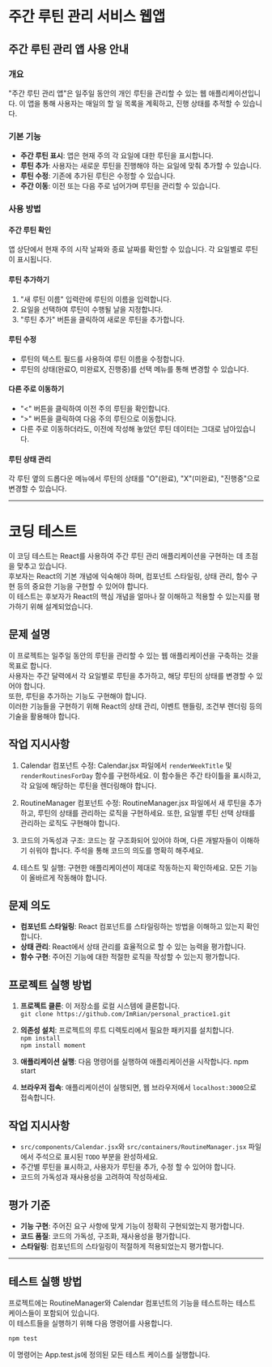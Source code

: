 # 주간 루틴 관리 서비스 웹앱

## 주간 루틴 관리 앱 사용 안내

### 개요

"주간 루틴 관리 앱"은 일주일 동안의 개인 루틴을 관리할 수 있는 웹 애플리케이션입니다. 이 앱을 통해 사용자는 매일의 할 일 목록을 계획하고, 진행 상태를 추적할 수 있습니다.

### 기본 기능

- **주간 루틴 표시**: 앱은 현재 주의 각 요일에 대한 루틴을 표시합니다.
- **루틴 추가**: 사용자는 새로운 루틴을 진행해야 하는 요일에 맞춰 추가할 수 있습니다.
- **루틴 수정**: 기존에 추가된 루틴은 수정할 수 있습니다.
- **주간 이동**: 이전 또는 다음 주로 넘어가며 루틴을 관리할 수 있습니다.

### 사용 방법

#### 주간 루틴 확인

앱 상단에서 현재 주의 시작 날짜와 종료 날짜를 확인할 수 있습니다. 각 요일별로 루틴이 표시됩니다.

#### 루틴 추가하기

1. "새 루틴 이름" 입력란에 루틴의 이름을 입력합니다.
2. 요일을 선택하여 루틴이 수행될 날을 지정합니다.
3. "루틴 추가" 버튼을 클릭하여 새로운 루틴을 추가합니다.

#### 루틴 수정

- 루틴의 텍스트 필드를 사용하여 루틴 이름을 수정합니다.
- 루틴의 상태(완료O, 미완료X, 진행중)를 선택 메뉴를 통해 변경할 수 있습니다.

#### 다른 주로 이동하기

- "<" 버튼을 클릭하여 이전 주의 루틴을 확인합니다.
- ">" 버튼을 클릭하여 다음 주의 루틴으로 이동합니다.
- 다른 주로 이동하더라도, 이전에 작성해 놓았던 루틴 데이터는 그대로 남아있습니다.

#### 루틴 상태 관리

각 루틴 옆의 드롭다운 메뉴에서 루틴의 상태를 "O"(완료), "X"(미완료), "진행중"으로 변경할 수 있습니다.

***
# 코딩 테스트 
이 코딩 테스트는 React를 사용하여 주간 루틴 관리 애플리케이션을 구현하는 데 초점을 맞추고 있습니다.  
후보자는 React의 기본 개념에 익숙해야 하며, 컴포넌트 스타일링, 상태 관리, 함수 구현 등의 중요한 기능을 구현할 수 있어야 합니다.  
이 테스트는 후보자가 React의 핵심 개념을 얼마나 잘 이해하고 적용할 수 있는지를 평가하기 위해 설계되었습니다.

## 문제 설명
이 프로젝트는 일주일 동안의 루틴을 관리할 수 있는 웹 애플리케이션을 구축하는 것을 목표로 합니다.  
사용자는 주간 달력에서 각 요일별로 루틴을 추가하고, 해당 루틴의 상태를 변경할 수 있어야 합니다.  
또한, 루틴을 추가하는 기능도 구현해야 합니다.  
이러한 기능들을 구현하기 위해 React의 상태 관리, 이벤트 핸들링, 조건부 렌더링 등의 기술을 활용해야 합니다.

## 작업 지시사항
1. Calendar 컴포넌트 수정: Calendar.jsx 파일에서 `renderWeekTitle` 및 `renderRoutinesForDay` 함수를 구현하세요. 이 함수들은 주간 타이틀을 표시하고, 각 요일에 해당하는 루틴을 렌더링해야 합니다.

2. RoutineManager 컴포넌트 수정: RoutineManager.jsx 파일에서 새 루틴을 추가하고, 루틴의 상태를 관리하는 로직을 구현하세요. 또한, 요일별 루틴 선택 상태를 관리하는 로직도 구현해야 합니다.

3. 코드의 가독성과 구조: 코드는 잘 구조화되어 있어야 하며, 다른 개발자들이 이해하기 쉬워야 합니다. 주석을 통해 코드의 의도를 명확히 해주세요.

4. 테스트 및 실행: 구현한 애플리케이션이 제대로 작동하는지 확인하세요. 모든 기능이 올바르게 작동해야 합니다.

## 문제 의도

- **컴포넌트 스타일링**: React 컴포넌트를 스타일링하는 방법을 이해하고 있는지 확인합니다.
- **상태 관리**: React에서 상태 관리를 효율적으로 할 수 있는 능력을 평가합니다.
- **함수 구현**: 주어진 기능에 대한 적절한 로직을 작성할 수 있는지 평가합니다.

## 프로젝트 실행 방법

1. **프로젝트 클론**: 이 저장소를 로컬 시스템에 클론합니다.  
```git clone https://github.com/ImRian/personal_practice1.git```

2. **의존성 설치**: 프로젝트의 루트 디렉토리에서 필요한 패키지를 설치합니다.  
```npm install```  
```npm install moment```

3. **애플리케이션 실행**: 다음 명령어를 실행하여 애플리케이션을 시작합니다.
npm start

4. **브라우저 접속**: 애플리케이션이 실행되면, 웹 브라우저에서 `localhost:3000`으로 접속합니다.

## 작업 지시사항

- `src/components/Calendar.jsx`와 `src/containers/RoutineManager.jsx` 파일에서 주석으로 표시된 `TODO` 부분을 완성하세요.
- 주간별 루틴을 표시하고, 사용자가 루틴을 추가, 수정 할 수 있어야 합니다.
- 코드의 가독성과 재사용성을 고려하여 작성하세요.

## 평가 기준

- **기능 구현**: 주어진 요구 사항에 맞게 기능이 정확히 구현되었는지 평가합니다.
- **코드 품질**: 코드의 가독성, 구조화, 재사용성을 평가합니다.
- **스타일링**: 컴포넌트의 스타일링이 적절하게 적용되었는지 평가합니다.

***
## 테스트 실행 방법

프로젝트에는 RoutineManager와 Calendar 컴포넌트의 기능을 테스트하는 테스트 케이스들이 포함되어 있습니다.  
이 테스트들을 실행하기 위해 다음 명령어를 사용합니다.

```npm test```

이 명령어는 App.test.js에 정의된 모든 테스트 케이스를 실행합니다.
